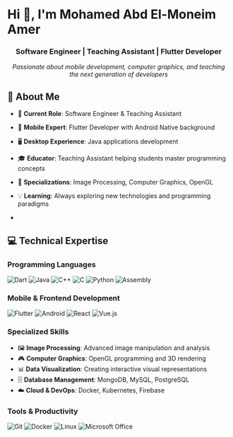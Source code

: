 # Hi 👋, I'm Mohamed Abd El-Moneim Amer

<h3 align="center">Software Engineer | Teaching Assistant | Flutter Developer</h3>
<p align="center">
  <em>Passionate about mobile development, computer graphics, and teaching the next generation of developers</em>
</p>

## 🚀 About Me

- 🔭 **Current Role**: Software Engineer & Teaching Assistant
- 📱 **Mobile Expert**: Flutter Developer with Android Native background
- 🖥️ **Desktop Experience**: Java applications development
- 🎓 **Educator**: Teaching Assistant helping students master programming concepts
- 🎯 **Specializations**: Image Processing, Computer Graphics, OpenGL
- 💡 **Learning**: Always exploring new technologies and programming paradigms

- 
## 💻 Technical Expertise

### **Programming Languages**
![Dart](https://img.shields.io/badge/Dart-0175C2?style=for-the-badge&logo=dart&logoColor=white)
![Java](https://img.shields.io/badge/Java-ED8B00?style=for-the-badge&logo=openjdk&logoColor=white)
![C++](https://img.shields.io/badge/C++-00599C?style=for-the-badge&logo=c%2B%2B&logoColor=white)
![C](https://img.shields.io/badge/C-00599C?style=for-the-badge&logo=c&logoColor=white)
![Python](https://img.shields.io/badge/Python-3776AB?style=for-the-badge&logo=python&logoColor=white)
![Assembly](https://img.shields.io/badge/Assembly-654FF0?style=for-the-badge&logo=assemblyscript&logoColor=white)

### **Mobile & Frontend Development**
![Flutter](https://img.shields.io/badge/Flutter-02569B?style=for-the-badge&logo=flutter&logoColor=white)
![Android](https://img.shields.io/badge/Android-3DDC84?style=for-the-badge&logo=android&logoColor=white)
![React](https://img.shields.io/badge/React-20232A?style=for-the-badge&logo=react&logoColor=61DAFB)
![Vue.js](https://img.shields.io/badge/Vue.js-4FC08D?style=for-the-badge&logo=vue.js&logoColor=white)

### **Specialized Skills**
- 🖼️ **Image Processing**: Advanced image manipulation and analysis
- 🎮 **Computer Graphics**: OpenGL programming and 3D rendering
- 📊 **Data Visualization**: Creating interactive visual representations
- 🗄️ **Database Management**: MongoDB, MySQL, PostgreSQL
- ☁️ **Cloud & DevOps**: Docker, Kubernetes, Firebase

### **Tools & Productivity**
![Git](https://img.shields.io/badge/Git-F05032?style=for-the-badge&logo=git&logoColor=white)
![Docker](https://img.shields.io/badge/Docker-2496ED?style=for-the-badge&logo=docker&logoColor=white)
![Linux](https://img.shields.io/badge/Linux-FCC624?style=for-the-badge&logo=linux&logoColor=black)
![Microsoft Office](https://img.shields.io/badge/Microsoft_Office-D83B01?style=for-the-badge&logo=microsoft-office&logoColor=white)


